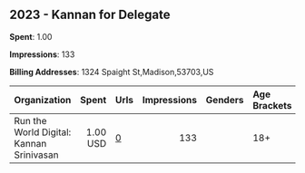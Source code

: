 ## 2023 - Kannan for Delegate 
**Spent**: 1.00

**Impressions**: 133

**Billing Addresses**: 1324 Spaight St,Madison,53703,US

|Organization|Spent|Urls|Impressions|Genders|Age Brackets|Country Codes|
|:---|---:|:---|---:|:---|:---|:---|
|Run the World Digital: Kannan Srinivasan|1.00 USD|[0](https://www.snap.com/political-ads/asset/c0694b39e77dd48cb0b7a9a5b816174d0bbe6348389118825e29b7fd6413fa59?mediaType=mp4)|133||18+|united states|
